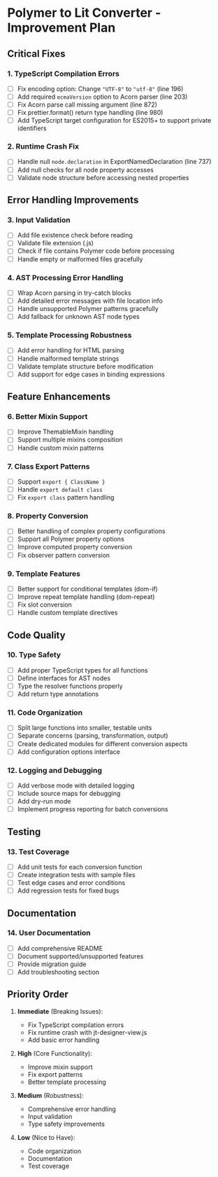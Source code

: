 # Polymer to Lit Converter - Improvement Plan

## Critical Fixes

### 1. TypeScript Compilation Errors
- [ ] Fix encoding option: Change `"UTF-8"` to `"utf-8"` (line 196)
- [ ] Add required `ecmaVersion` option to Acorn parser (line 203)
- [ ] Fix Acorn parse call missing argument (line 872)
- [ ] Fix prettier.format() return type handling (line 980)
- [ ] Add TypeScript target configuration for ES2015+ to support private identifiers

### 2. Runtime Crash Fix
- [ ] Handle null `node.declaration` in ExportNamedDeclaration (line 737)
- [ ] Add null checks for all node property accesses
- [ ] Validate node structure before accessing nested properties

## Error Handling Improvements

### 3. Input Validation
- [ ] Add file existence check before reading
- [ ] Validate file extension (.js)
- [ ] Check if file contains Polymer code before processing
- [ ] Handle empty or malformed files gracefully

### 4. AST Processing Error Handling
- [ ] Wrap Acorn parsing in try-catch blocks
- [ ] Add detailed error messages with file location info
- [ ] Handle unsupported Polymer patterns gracefully
- [ ] Add fallback for unknown AST node types

### 5. Template Processing Robustness
- [ ] Add error handling for HTML parsing
- [ ] Handle malformed template strings
- [ ] Validate template structure before modification
- [ ] Add support for edge cases in binding expressions

## Feature Enhancements

### 6. Better Mixin Support
- [ ] Improve ThemableMixin handling
- [ ] Support multiple mixins composition
- [ ] Handle custom mixin patterns

### 7. Class Export Patterns
- [ ] Support `export { ClassName }`
- [ ] Handle `export default class`
- [ ] Fix `export class` pattern handling

### 8. Property Conversion
- [ ] Better handling of complex property configurations
- [ ] Support all Polymer property options
- [ ] Improve computed property conversion
- [ ] Fix observer pattern conversion

### 9. Template Features
- [ ] Better support for conditional templates (dom-if)
- [ ] Improve repeat template handling (dom-repeat)
- [ ] Fix slot conversion
- [ ] Handle custom template directives

## Code Quality

### 10. Type Safety
- [ ] Add proper TypeScript types for all functions
- [ ] Define interfaces for AST nodes
- [ ] Type the resolver functions properly
- [ ] Add return type annotations

### 11. Code Organization
- [ ] Split large functions into smaller, testable units
- [ ] Separate concerns (parsing, transformation, output)
- [ ] Create dedicated modules for different conversion aspects
- [ ] Add configuration options interface

### 12. Logging and Debugging
- [ ] Add verbose mode with detailed logging
- [ ] Include source maps for debugging
- [ ] Add dry-run mode
- [ ] Implement progress reporting for batch conversions

## Testing

### 13. Test Coverage
- [ ] Add unit tests for each conversion function
- [ ] Create integration tests with sample files
- [ ] Test edge cases and error conditions
- [ ] Add regression tests for fixed bugs

## Documentation

### 14. User Documentation
- [ ] Add comprehensive README
- [ ] Document supported/unsupported features
- [ ] Provide migration guide
- [ ] Add troubleshooting section

## Priority Order

1. **Immediate** (Breaking Issues):
   - Fix TypeScript compilation errors
   - Fix runtime crash with jt-designer-view.js
   - Add basic error handling

2. **High** (Core Functionality):
   - Improve mixin support
   - Fix export patterns
   - Better template processing

3. **Medium** (Robustness):
   - Comprehensive error handling
   - Input validation
   - Type safety improvements

4. **Low** (Nice to Have):
   - Code organization
   - Documentation
   - Test coverage